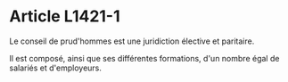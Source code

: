 # Article L1421-1

 

Le conseil de prud'hommes est une juridiction élective et paritaire.

Il est composé, ainsi que ses différentes formations, d'un nombre égal de salariés et d'employeurs.